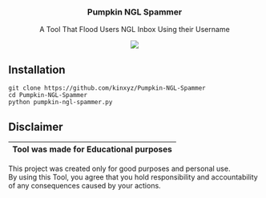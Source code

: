<h3 align="center">   
   Pumpkin NGL Spammer 
   </h3> 
 <p align="center"> 
 A Tool That Flood Users NGL Inbox Using their Username
 </p> 
<p align="center">
<img src="https://media.discordapp.net/attachments/1161377735378210836/1161722275674996856/images_-_2023-10-12T014852.280.jpg?ex=6539552e&is=6526e02e&hm=7b4f5bf2d8f9850a5cefdc292acf6ca13049c379a339d526b30380ed97d25d2d&">
</p>
  
 <h2>Installation</h2> 
  
 ``` 
 git clone https://github.com/kinxyz/Pumpkin-NGL-Spammer
 cd Pumpkin-NGL-Spammer 
 python pumpkin-ngl-spammer.py 
 ``` 

 ## Disclaimer  
  
  |Tool was made for Educational purposes|  
  |-------------------------------------------------|  
  This project was created only for good purposes and personal use.  
  By using this Tool, you agree that you hold responsibility and accountability of any consequences caused by your actions.  
 
   